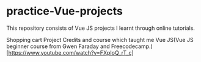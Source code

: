 # practice-Vue-projects
This repository consists of  Vue JS projects I learnt through online tutorials.

Shopping cart Project Credits and course which taught me Vue JS(Vue JS beginner course from Gwen Faraday and Freecodecamp.)[https://www.youtube.com/watch?v=FXpIoQ_rT_c]
